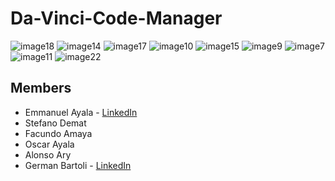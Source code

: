# Da-Vinci-Code-Manager

![image18](https://user-images.githubusercontent.com/53313625/207494795-e10f5d18-ba68-41f5-aa92-af710893180c.png)
![image14](https://user-images.githubusercontent.com/53313625/207494778-98e65f38-c5bd-4779-93f1-aff78186d01f.png)
![image17](https://user-images.githubusercontent.com/53313625/207494789-0722b976-fc64-4f01-a9d1-5d0aa07174df.png)
![image10](https://user-images.githubusercontent.com/53313625/207494796-5140dfda-3a2d-488d-aa0d-fff41270db99.png)
![image15](https://user-images.githubusercontent.com/53313625/207765103-0fa0a70b-ce71-48db-8dd5-0d0a8e528bae.png)
![image9](https://user-images.githubusercontent.com/53313625/207765125-7e524a7c-825f-4fad-9098-43b49b643c12.jpg)
![image7](https://user-images.githubusercontent.com/53313625/207765141-8af1155e-1a73-4228-b679-fda3b04d4633.png)
![image11](https://user-images.githubusercontent.com/53313625/207765088-0be4e5f0-28ed-4364-88d3-13e7afdd5dce.png)
![image22](https://user-images.githubusercontent.com/53313625/207765162-08b3549b-32e7-4b9a-84d6-8420a4abda11.png)

## Members

- Emmanuel Ayala - [LinkedIn](https://www.linkedin.com/in/emmanuel-alejandro-ayala/) 
- Stefano Demat
- Facundo Amaya
- Oscar Ayala
- Alonso Ary
- German Bartoli - [LinkedIn](https://www.linkedin.com/in/bartoligerman497/) 
